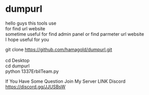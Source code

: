 # dumpurl
 hello guys  this  tools  use  
for find  url website  
sometime  useful for find admin panel or find  parmeter url  website  
I hope useful for you 
 
 git clone https://github.com/hamagold/dumpurl.git <br>
<br> cd Desktop
 <br>cd dumpurl
 <br>python 1337ErbilTeam.py
 <br>
 
If You Have Some Question Join My Server
LINK Discord 
 https://discord.gg/JJUSBsW
